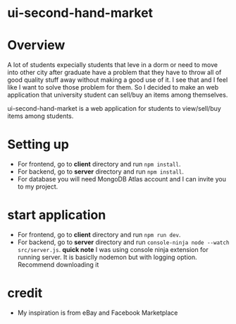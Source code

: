 # ui-second-hand-market


# Overview

A lot of students expecially students that leve in a dorm or need to move into other city after graduate have a problem that they have to throw all of good quality stuff away without making a good use of it. I see that and I feel like I want to solve those problem for them. So I decided to make an web application that university student can sell/buy an items among themselves.

ui-second-hand-market is a web application for students to view/sell/buy items among students. 

# Setting up

- For frontend, go to **client** directory and run `npm install`.
- For backend, go to **server** directory and run `npm install`.
- For database you will need MongoDB Atlas account and I can invite you to my project.

# start application
- For frontend, go to **client** directory and run `npm run dev`.
- For backend, go to **server** directory and run `console-ninja node --watch src/server.js`. **quick note** I was using console ninja extension for running server. It is basiclly nodemon but with logging option. Recommend downloading it

# credit
  - My inspiration is from eBay and Facebook Marketplace
